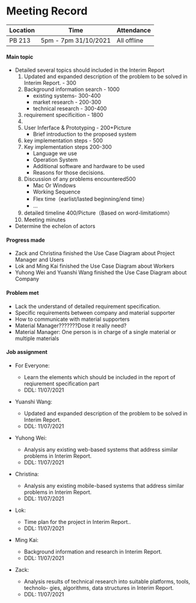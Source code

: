 # Meeting Record

| Location | Time                  | Attendance  |
| -------- | --------------------- | ----------- |
| PB 213   | 5pm - 7pm  31/10/2021 | All offline |

#### Main topic

- Detailed several topics should included in the Interim Report
  1. Updated and expanded description of the problem to be solved in Interim Report. - 300
  2. Background information search - 1000
     - existing systems- 300-400
     - market research  - 200-300
     - technical research  - 300-400
  3. requirement specificition  - 1800
  4. 
  5. User Inferface & Prototyping - 200+Picture
     - Brief introduction to the proposed system
  6. key implementation steps - 500
  7. Key implementation steps 200-300
     - Language we use
     - Operation System
     - Additional software and hardware to be used 
     - Reasons for those decisions.
  8. Discussion of any problems encountered500
     - Mac Or Windows
     - Working Sequence
     - Flex time（earlist/lasted beginning/end time）
     - ... 
  9. detailed timeline 400/Picture（Based on word-limitatiomn）
  10. Meeting minutes
- Determine the echelon of actors

#### Progress made

- Zack and Christina finished the Use Case Diagram about Project Manager and Users
- Lok and Ming Kai finished the Use Case Diagram about Workers
- Yuhong Wei and Yuanshi Wang finished the Use Case Diagram about Company

#### Problem met

- Lack the understand of detailed requirement specification.
- Specific requirements between company and material supporter
- How to communicate with material supporters
- Material Manager???????Dose it really need?
- Material Manager: One person is in charge of a single material or multiple materials

#### Job assignment

- For Everyone:

  + Learn the elements which should be included in the report of reqiurement specification part
  + DDL: 11/07/2021

- Yuanshi Wang:

  + Updated and expanded description of the problem to be solved in Interim Report.
  + DDL: 11/07/2021

- Yuhong Wei:

  + Analysis any existing web-based systems that address similar problems in Interim Report.
  + DDL: 11/07/2021

- Christina:

  + Analysis any existing mobile-based systems that address similar problems in Interim Report.
  + DDL: 11/07/2021

- Lok:

  + Time plan for the project in Interim Report..
  + DDL: 11/07/2021

- Ming Kai:

  + Background information and research in Interim Report.
  + DDL: 11/07/2021

- Zack:

  + Analysis results of technical research into suitable platforms, tools, technolo- gies, algorithms, data structures in Interim Report.
  + DDL: 11/07/2021

  

